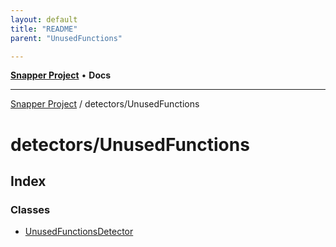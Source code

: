 ```yaml
---
layout: default
title: "README"
parent: "UnusedFunctions"

---
```

[**Snapper Project**](../../README.md) • **Docs**

***

[Snapper Project](../../README.md) / detectors/UnusedFunctions

# detectors/UnusedFunctions

## Index

### Classes

- [UnusedFunctionsDetector](classes/UnusedFunctionsDetector.md)
